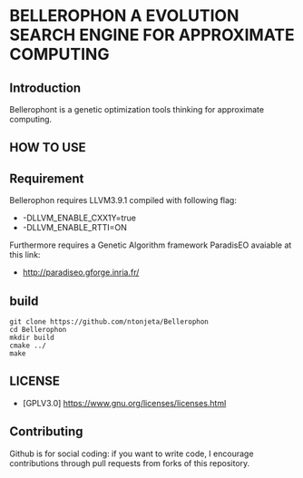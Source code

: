 BELLEROPHON A EVOLUTION SEARCH ENGINE FOR APPROXIMATE COMPUTING
==============================================================


Introduction
------------


Bellerophont is a genetic optimization tools thinking for approximate computing.


HOW TO USE
-------------

Requirement 
-------------

Bellerophon requires LLVM3.9.1 compiled with following flag: 

* -DLLVM_ENABLE_CXX1Y=true
* -DLLVM_ENABLE_RTTI=ON

Furthermore requires a Genetic Algorithm framework ParadisEO avaiable at this link:
 
* http://paradiseo.gforge.inria.fr/


build 
--------

    git clone https://github.com/ntonjeta/Bellerophon
    cd Bellerophon
    mkdir build
    cmake ../ 
    make

LICENSE 
--------

* [GPLV3.0] https://www.gnu.org/licenses/licenses.html

Contributing
----------

Github is for social coding: if you want to write code, I encourage contributions through pull requests from forks of this repository. 
